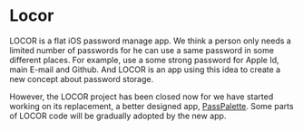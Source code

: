 Locor
=====

LOCOR is a flat iOS password manage app.
We think a person only needs a limited number of passwords for he can use a same password in some different places. For example, use a some strong password for Apple Id, main E-mail and Github. And LOCOR is an app using this idea to create a new concept about password storage.

However, the LOCOR project has been closed now for we have started working on its replacement, a better designed app, [PassPalette](http://github.com/beanandbean/PassPalette). Some parts of LOCOR code will be gradually adopted by the new app.
